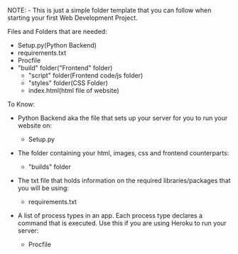 NOTE:
    - This is just a simple folder template that you can follow when starting your first Web Development Project.

Files and Folders that are needed:
- Setup.py(Python Backend)
- requirements.txt
- Procfile
- "build" folder("Frontend" folder)
    - "script" folder(Frontend code/js folder)
    - "styles" folder(CSS Folder)
    - index.html(html file of website)
    

To Know:
- Python Backend aka the file that sets up your server for you to run your website on:
    - Setup.py

- The folder containing your html, images, css and frontend counterparts:
    - "builds" folder

- The txt file that holds information on the required libraries/packages that you will be using:
    - requirements.txt

- A list of process types in an app. Each process type declares a command that is executed. Use this if you are using Heroku to run your server:
    - Procfile
